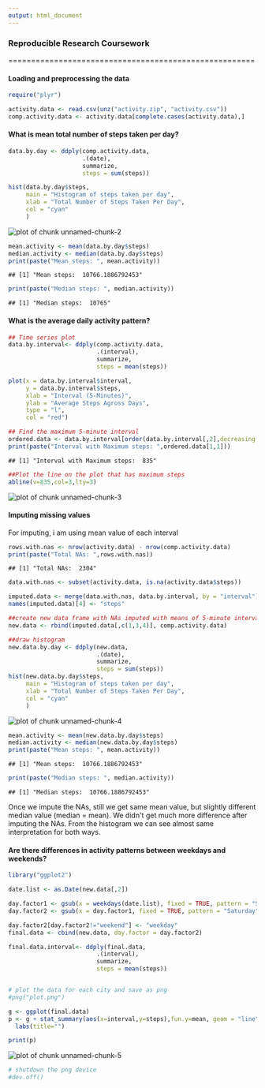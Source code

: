 ```yaml
---
output: html_document
---
```

### Reproducible Research Coursework
<p>======================================================</p>

#### Loading and preprocessing the data

```r
require("plyr")

activity.data <- read.csv(unz("activity.zip", "activity.csv"))
comp.activity.data <- activity.data[complete.cases(activity.data),]
```


#### What is mean total number of steps taken per day?


```r
data.by.day <- ddply(comp.activity.data, 
                     .(date),
                     summarize,
                     steps = sum(steps))

hist(data.by.day$steps,
     main = "Histogram of steps taken per day",
     xlab = "Total Number of Steps Taken Per Day",
     col = "cyan"
     )
```

![plot of chunk unnamed-chunk-2](figure/unnamed-chunk-2-1.png) 

```r
mean.activity <- mean(data.by.day$steps)
median.activity <- median(data.by.day$steps)
print(paste("Mean steps: ", mean.activity))
```

```
## [1] "Mean steps:  10766.1886792453"
```

```r
print(paste("Median steps: ", median.activity))
```

```
## [1] "Median steps:  10765"
```

#### What is the average daily activity pattern?

```r
## Time series plot
data.by.interval<- ddply(comp.activity.data, 
                         .(interval),
                         summarize,
                         steps = mean(steps))

plot(x = data.by.interval$interval,
     y = data.by.interval$steps,
     xlab = "Interval (5-Minutes)",
     ylab = "Average Steps Agross Days",
     type = "l",
     col = "red")

## Find the maximum 5-minute interval
ordered.data <- data.by.interval[order(data.by.interval[,2],decreasing =TRUE),]
print(paste("Interval with Maximum steps: ",ordered.data[1,1]))
```

```
## [1] "Interval with Maximum steps:  835"
```

```r
##Plot the line on the plot that has maximum steps 
abline(v=835,col=3,lty=3)
```

![plot of chunk unnamed-chunk-3](figure/unnamed-chunk-3-1.png) 


#### Imputing missing values
<p> For imputing, i am using mean value of each interval </p>


```r
rows.with.nas <- nrow(activity.data) - nrow(comp.activity.data)
print(paste("Total NAs: ",rows.with.nas))
```

```
## [1] "Total NAs:  2304"
```

```r
data.with.nas <- subset(activity.data, is.na(activity.data$steps))

imputed.data <- merge(data.with.nas, data.by.interval, by = "interval")
names(imputed.data)[4] <- "steps"

##create new data frame with NAs imputed with means of 5-minute intervals
new.data <- rbind(imputed.data[,c(1,3,4)], comp.activity.data)

##draw histogram
new.data.by.day <- ddply(new.data, 
                         .(date),
                         summarize,
                         steps = sum(steps))
hist(new.data.by.day$steps,
     main = "Histogram of steps taken per day",
     xlab = "Total Number of Steps Taken Per Day",
     col = "cyan"
     )
```

![plot of chunk unnamed-chunk-4](figure/unnamed-chunk-4-1.png) 

```r
mean.activity <- mean(new.data.by.day$steps)
median.activity <- median(new.data.by.day$steps)
print(paste("Mean steps: ", mean.activity))
```

```
## [1] "Mean steps:  10766.1886792453"
```

```r
print(paste("Median steps: ", median.activity))
```

```
## [1] "Median steps:  10766.1886792453"
```
<p> Once we impute the NAs, still we get same mean value, but slightly different median value (median = mean). We didn't get much more difference after imputing the NAs. From the histogram we can see almost same interpretation for both ways. </p>

#### Are there differences in activity patterns between weekdays and weekends?

```r
library("ggplot2")

date.list <- as.Date(new.data[,2])

day.factor1 <- gsub(x = weekdays(date.list), fixed = TRUE, pattern = "Sunday", replacement = "weekend")
day.factor2 <- gsub(x = day.factor1, fixed = TRUE, pattern = "Saturday", replacement = "weekend")

day.factor2[day.factor2!="weekend"] <- "weekday"
final.data <- cbind(new.data, day.factor = day.factor2)

final.data.interval<- ddply(final.data, 
                         .(interval),
                         summarize,
                         steps = mean(steps))


# plot the data for each city and save as png
#png("plot.png")

g <- ggplot(final.data)
p <- g + stat_summary(aes(x=interval,y=steps),fun.y=mean, geom = "line")  + facet_grid(day.factor~.) +
  labs(title="")

print(p)
```

![plot of chunk unnamed-chunk-5](figure/unnamed-chunk-5-1.png) 

```r
# shutdown the png device
#dev.off()
```
